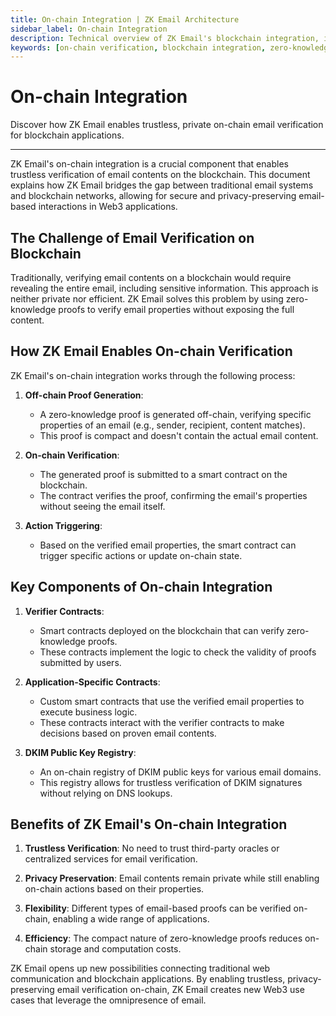 ```yaml
---
title: On-chain Integration | ZK Email Architecture
sidebar_label: On-chain Integration
description: Technical overview of ZK Email's blockchain integration, including proof generation, verification contracts, and DKIM registry for trustless email verification in Web3 applications
keywords: [on-chain verification, blockchain integration, zero-knowledge proofs, smart contracts, DKIM registry, web3 integration, trustless verification, privacy-preserving, proof generation, blockchain applications]
---
```


# On-chain Integration

<div style={{fontSize: '1.2em'}}>
Discover how ZK Email enables trustless, private on-chain email verification for blockchain applications.
</div>

---

ZK Email's on-chain integration is a crucial component that enables trustless verification of email contents on the blockchain. This document explains how ZK Email bridges the gap between traditional email systems and blockchain networks, allowing for secure and privacy-preserving email-based interactions in Web3 applications.

## The Challenge of Email Verification on Blockchain

Traditionally, verifying email contents on a blockchain would require revealing the entire email, including sensitive information. This approach is neither private nor efficient. ZK Email solves this problem by using zero-knowledge proofs to verify email properties without exposing the full content.

## How ZK Email Enables On-chain Verification

ZK Email's on-chain integration works through the following process:

1. **Off-chain Proof Generation**: 
   - A zero-knowledge proof is generated off-chain, verifying specific properties of an email (e.g., sender, recipient, content matches).
   - This proof is compact and doesn't contain the actual email content.

2. **On-chain Verification**:
   - The generated proof is submitted to a smart contract on the blockchain.
   - The contract verifies the proof, confirming the email's properties without seeing the email itself.

3. **Action Triggering**:
   - Based on the verified email properties, the smart contract can trigger specific actions or update on-chain state.

## Key Components of On-chain Integration

1. **Verifier Contracts**: 
   - Smart contracts deployed on the blockchain that can verify zero-knowledge proofs.
   - These contracts implement the logic to check the validity of proofs submitted by users.

2. **Application-Specific Contracts**: 
   - Custom smart contracts that use the verified email properties to execute business logic.
   - These contracts interact with the verifier contracts to make decisions based on proven email contents.

3. **DKIM Public Key Registry**:
   - An on-chain registry of DKIM public keys for various email domains.
   - This registry allows for trustless verification of DKIM signatures without relying on DNS lookups.

## Benefits of ZK Email's On-chain Integration

1. **Trustless Verification**: No need to trust third-party oracles or centralized services for email verification.

2. **Privacy Preservation**: Email contents remain private while still enabling on-chain actions based on their properties.

3. **Flexibility**: Different types of email-based proofs can be verified on-chain, enabling a wide range of applications.

4. **Efficiency**: The compact nature of zero-knowledge proofs reduces on-chain storage and computation costs.

ZK Email opens up new possibilities connecting traditional web communication and blockchain applications. By enabling trustless, privacy-preserving email verification on-chain, ZK Email creates new Web3 use cases that leverage the omnipresence of email.
